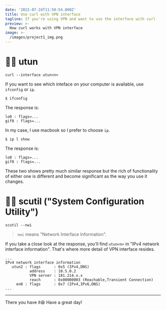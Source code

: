 ```yaml
---
date: '2022-07-24T11:50:54.000Z'
title: Use curl with VPN interface
tagline: If you're using VPN and want to use the interface with curl
preview: >-
  How curl works with VPN interface  
image: >-
  /images/project1_img.png
---
```


# 🏄‍♂️ utun 

```
curl --interface utun<n>
```

If you want to see which inteface on your computer is available, use `ifconfig` or `ip`. 
```
$ ifconfig
```
The response is:

```
lo0 : flags=...
gif0 : flags=...
```

In my case, I use macbook so I prefer to choose `ip`.
```
$ ip l show
```
The response is:
```
lo0 : flags=...
gif0 : flags=...
```

These two shows pretty much similar response but the rich of functionality of either one is different and become significant as the way you use it changes.  



# 🏋️‍♀️ scutil ("System Configuration Utility")
```
scutil --nwi 
```

> `nwi` means "Network Interface Information". 

If you take a close look at the response, you'll find `utun<n>` in "IPv4 network interface information". That's where more detail of VPN interface resides. 

```
...
IPv4 network interface information
   utun2 : flags      : 0x5 (IPv4,DNS)
           address    : 10.5.0.2
           VPN server : 181.214.x.x
           reach      : 0x00000003 (Reachable,Transient Connection)
     en0 : flags      : 0x7 (IPv4,IPv6,DNS)
...
```

---

There you have it😆 Have a great day!